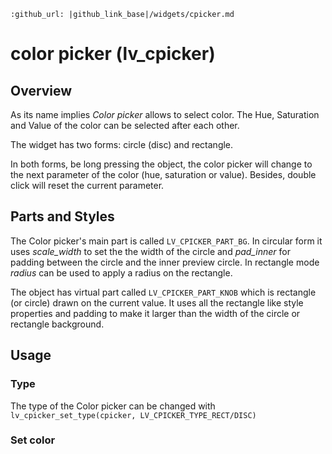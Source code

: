 ```eval_rst
:github_url: |github_link_base|/widgets/cpicker.md
```
# color picker (lv_cpicker)

## Overview
As its name implies *Color picker* allows to select color. The Hue, Saturation and Value of the color can be selected after each other. 

The widget has two forms: circle (disc) and rectangle.

In both forms, be long pressing the object, the color picker will change to the next parameter of the color (hue, saturation or value).
Besides, double click will reset the current parameter.

## Parts and Styles
The Color picker's main part is called `LV_CPICKER_PART_BG`. In circular form it uses *scale_width* to set the the width of the circle and *pad_inner* for padding between the circle and the inner preview circle. 
In rectangle mode *radius* can be used to apply a radius on the rectangle.

The object has  virtual part called `LV_CPICKER_PART_KNOB` which is rectangle (or circle) drawn on the current value. 
It uses all the rectangle like style properties and padding to make it larger than the width of the circle or rectangle background.

## Usage

### Type

The type of the Color picker can be changed with `lv_cpicker_set_type(cpicker, LV_CPICKER_TYPE_RECT/DISC)`


### Set color

The colro can be set manually with `lv_cpicker_set_hue/saturation/value(cpicker, x)` or all at once with `lv_cpicker_set_hsv(cpicker, hsv)` or `lv_cpicker_set_color(cpicker, rgb)`

### Color mode

The current color moed can be manually selected with `lv_cpicker_set_color_mode(cpicker, LV_CPICKER_COLOR_MODE_HUE/SATURATION/VALUE)`.

The color moe be fixed (do not change with long press) using `lv_cpicker_set_color_mode_fixed(cpicker, true)`

### Knob color
`lv_cpicker_set_knob_colored(cpicker, true)` make the knob to automatically show the selected color as background color.

## Events
Only the [Generic events](/overview/event.html#generic-events) are sent by the object type.

Learn more about [Events](/overview/event).

## Keys
- **LV_KEY_UP**, **LV_KEY_RIGHT** Increment the current parameter's value by 1
- **LV_KEY_DOWN**, **LV_KEY_LEFT** Decrement the current parameter's by 1
- **LV_KEY_ENTER** By long press the next mode will be shown. By double click the current parameter will be reset.

Learn more about [Keys](/overview/indev).

## Example

```eval_rst

.. include:: /lv_examples/src/lv_ex_widgets/lv_ex_cpicker/index.rst

```

## API

```eval_rst

.. doxygenfile:: lv_cpicker.h
  :project: lvgl

```
